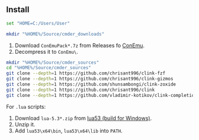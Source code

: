 ## Install

```sh
set "HOME=C:/Users/User"
```

```sh
mkdir "%HOME%/Source/cmder_downloads"
```

1. Download `ConEmuPack*.7z` from Releases fo [ConEmu](https://github.com/Maximus5/ConEmu).
2. Decompress it to `ConEmu\`.

```sh
mkdir "%HOME%/Source/cmder_sources"
cd "%HOME%/Source/cmder_sources"
git clone --depth=1 https://github.com/chrisant996/clink-fzf
git clone --depth=1 https://github.com/chrisant996/clink-gizmos
git clone --depth=1 https://github.com/shunsambongi/clink-zoxide
git clone --depth=1 https://github.com/chrisant996/clink
git clone --depth=1 https://github.com/vladimir-kotikov/clink-completions
```

For `.lua` scripts:

1. Download `lua-5.3*.zip` from [lua53 (build for Windows)](https://github.com/alain-riedinger/lua53).
2. Unzip it.
3. Add `lua53\x64\bin`, `lua53\x64\lib` into `PATH`.
